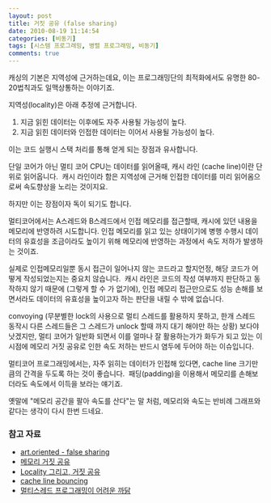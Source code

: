 ```yaml
---
layout: post
title: 거짓 공유 (false sharing)
date: 2010-08-19 11:14:54
categories: [비동기]
tags: [시스템 프로그래밍, 병렬 프로그래밍, 비동기]
comments: true
---
```

캐싱의 기본은 지역성에 근거하는데요, 이는 프로그래밍단의 최적화에서도 유명한 80-20법칙과도 일맥상통하는 이야기죠.

지역성(locality)은 아래 추정에 근거합니다.
1. 지금 읽힌 데이터는 이후에도 자주 사용될 가능성이 높다.
2. 지금 읽힌 데이터와 인접한 데이터는 이어서 사용될 가능성이 높다.

이는 코드 실행시 스택 처리를 통해 얻게 되는 장점과 유사합니다.

단일 코어가 아닌 멀티 코어 CPU는 데이터를 읽어올때, 캐시 라인 (cache line)이란 단위로 읽어옵니다. 
캐시 라인이라 함은 지역성에 근거해 인접한 데이터를 미리 읽어옴으로써 속도향상을 노리는 것이지요.

하지만 이는 장점이자 독이 되기도 합니다.

멀티코어에서는 A스레드와 B스레드에서 인접 메모리를 접근할때, 캐시에 있던 내용을 메모리에 반영하려 시도합니다.
인접 메모리를 읽고 있는 상태이기에 병행 수행시 데이터의 유효성을 조금이라도 높이기 위해 메모리에 반영하는 과정에서 속도 저하가 발생하는 것이죠.

실제로 인접메모리일뿐 동시 접근이 일어나지 않는 코드라고 할지언정, 해당 코드가 어떻게 작성되었는지는 중요치 않습니다. 
캐시 라인은 코드의 작성 여부까지 판단하고 동작하지 않기 때문에 (그렇게 할 수 가 없기에), 인접 메모리 접근만으로도 성능 손해를 보면서라도 데이터의 유효성을 높이고자 하는 판단을 내릴 수 밖에 없습니다.

convoying (무분별한 lock의 사용으로 멀티 스레드를 활용하지 못하고, 한개 스레드 동작시 다른 스레드들은 그 스레드가 unlock 할때 까지 대기 해야만 하는 상황) 보다야 낫겠지만, 멀티 코어가 일반화 되면서 이를 얼마나 잘 활용하는가가 화두가 되고 있는 이 시점에 메모리 거짓 공유로 인한 속도 저하는 반드시 염두에 두어야 하는 이슈입니다.

멀티코어 프로그래밍에서는, 자주 읽히는 데이터가 인접해 있다면, cache line 크기만큼의 간격을 두도록 하는 것이 좋습니다. 
패딩(padding)을 이용해서 메모리를 손해보더라도 속도에서 이득을 보라는 얘기죠.

옛말에 "메모리 공간을 팔아 속도를 산다"는 말 처럼, 메모리와 속도는 반비례 그래프와 같다는 생각이 다시 한번 드네요.

### 참고 자료
- [art.oriented - false sharing](http://minjang.egloos.com/1848130)
- [메모리 거짓 공유](http://blog.naver.com/hermet/68290454)
- [Locality 그리고, 거짓 공유](http://rein.kr/blog/archives/906)
- [cache line bouncing](http://barriosstory.blogspot.com/2008/03/cache.html)
- [멀티스레드 프로그래밍이 어려운 까닭](http://summerlight.textcube.com/12)